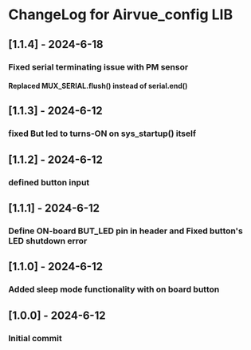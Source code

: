 # ChangeLog for Airvue_config LIB

## [1.1.4] - 2024-6-18
### Fixed serial terminating issue with PM sensor
#### Replaced MUX_SERIAL.flush() instead of serial.end()

## [1.1.3] - 2024-6-12
### fixed But led to turns-ON on sys_startup() itself

## [1.1.2] - 2024-6-12
### defined button input

## [1.1.1] - 2024-6-12
### Define ON-board BUT_LED pin in header and Fixed button's LED shutdown error  

## [1.1.0] - 2024-6-12
### Added sleep mode functionality with on board button

## [1.0.0] - 2024-6-12
### Initial commit